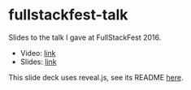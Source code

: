 # fullstackfest-talk

Slides to the talk I gave at FullStackFest 2016.

* Video: [link](https://www.youtube.com/watch?v=vmzz17JGPHI) 
* Slides: [link](https://binji.github.io/fullstackfest-talk)

This slide deck uses reveal.js, see its README [here](README.reveal.md).
